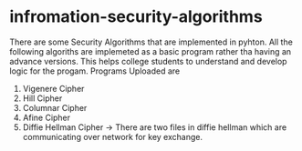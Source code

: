 # infromation-security-algorithms
There are some Security Algorithms that are implemented in pyhton.
All the following algoriths are implemeted as a basic program rather tha having an advance versions.
This helps college students to understand and develop logic for the progam.
Programs Uploaded are
1. Vigenere Cipher
2. Hill Cipher
3. Columnar Cipher
4. Afine Cipher
5. Diffie Hellman Cipher
  -> There are two files in diffie hellman which are communicating over network for key exchange.
